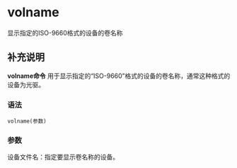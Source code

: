 #  volname

显示指定的ISO-9660格式的设备的卷名称

##  补充说明

**volname命令** 用于显示指定的“ISO-9660”格式的设备的卷名称，通常这种格式的设备为光驱。

###  语法

    
    
    volname(参数)
    

###  参数

设备文件名：指定要显示卷名称的设备。

